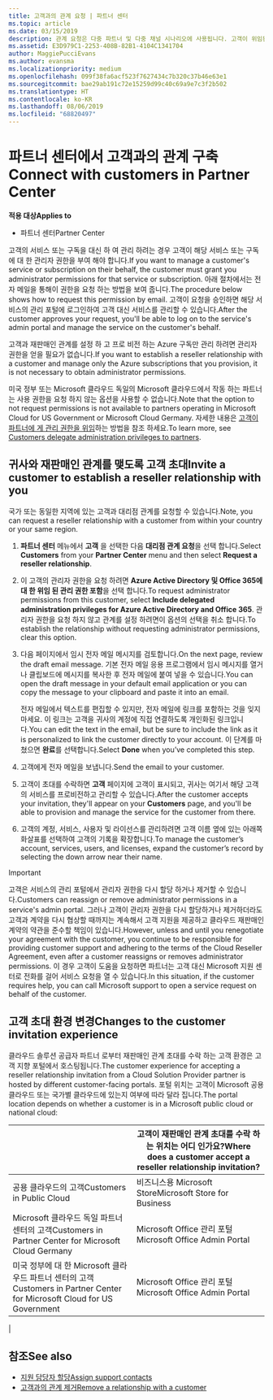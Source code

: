 ```yaml
---
title: 고객과의 관계 요청 | 파트너 센터
ms.topic: article
ms.date: 03/15/2019
description: 관계 요청은 다중 파트너 및 다중 채널 시나리오에 사용됩니다. 고객이 위임된 관리자 권한을 제거하여 프로비전 또는 지원을 제공하기 위해 복원해야 할 경우에도 유용합니다
ms.assetid: E3D979C1-2253-408B-82B1-4104C1341704
author: MaggiePucciEvans
ms.author: evansma
ms.localizationpriority: medium
ms.openlocfilehash: 099f38fa6acf523f7627434c7b320c37b46e63e1
ms.sourcegitcommit: bae29ab191c72e15259d99c40c69a9e7c3f2b502
ms.translationtype: HT
ms.contentlocale: ko-KR
ms.lasthandoff: 08/06/2019
ms.locfileid: "68820497"
---
```

# <a name="connect-with-customers-in-partner-center"></a><span data-ttu-id="041bb-104">파트너 센터에서 고객과의 관계 구축</span><span class="sxs-lookup"><span data-stu-id="041bb-104">Connect with customers in Partner Center</span></span>

<span data-ttu-id="041bb-105">**적용 대상**</span><span class="sxs-lookup"><span data-stu-id="041bb-105">**Applies to**</span></span>

-  <span data-ttu-id="041bb-106">파트너 센터</span><span class="sxs-lookup"><span data-stu-id="041bb-106">Partner Center</span></span>

<span data-ttu-id="041bb-107">고객의 서비스 또는 구독을 대신 하 여 관리 하려는 경우 고객이 해당 서비스 또는 구독에 대 한 관리자 권한을 부여 해야 합니다.</span><span class="sxs-lookup"><span data-stu-id="041bb-107">If you want to manage a customer's service or subscription on their behalf, the customer must grant you administrator permissions for that service or subscription.</span></span> <span data-ttu-id="041bb-108">아래 절차에서는 전자 메일을 통해이 권한을 요청 하는 방법을 보여 줍니다.</span><span class="sxs-lookup"><span data-stu-id="041bb-108">The procedure below shows how to request this permission by email.</span></span> <span data-ttu-id="041bb-109">고객이 요청을 승인하면 해당 서비스의 관리 포털에 로그인하여 고객 대신 서비스를 관리할 수 있습니다.</span><span class="sxs-lookup"><span data-stu-id="041bb-109">After the customer approves your request, you'll be able to log on to the service's admin portal and manage the service on the customer's behalf.</span></span>

<span data-ttu-id="041bb-110">고객과 재판매인 관계를 설정 하 고 프로 비전 하는 Azure 구독만 관리 하려면 관리자 권한을 얻을 필요가 없습니다.</span><span class="sxs-lookup"><span data-stu-id="041bb-110">If you want to establish a reseller relationship with a customer and manage only the Azure subscriptions that you provision, it is not necessary to obtain administrator permissions.</span></span>

<span data-ttu-id="041bb-111">미국 정부 또는 Microsoft 클라우드 독일의 Microsoft 클라우드에서 작동 하는 파트너는 사용 권한을 요청 하지 않는 옵션을 사용할 수 없습니다.</span><span class="sxs-lookup"><span data-stu-id="041bb-111">Note that the option to not request permissions is not available to partners operating in Microsoft Cloud for US Government or Microsoft Cloud Germany.</span></span> <span data-ttu-id="041bb-112">자세한 내용은 [고객이 파트너에 게 관리 권한을 위임](https://docs.microsoft.com/partner-center/customers_revoke_admin_privileges)하는 방법을 참조 하세요.</span><span class="sxs-lookup"><span data-stu-id="041bb-112">To learn more, see [Customers delegate administration privileges to partners](https://docs.microsoft.com/partner-center/customers_revoke_admin_privileges).</span></span>


## <a name="invite-a-customer-to-establish-a-reseller-relationship-with-you"></a><span data-ttu-id="041bb-113">귀사와 재판매인 관계를 맺도록 고객 초대</span><span class="sxs-lookup"><span data-stu-id="041bb-113">Invite a customer to establish a reseller relationship with you</span></span>

<span data-ttu-id="041bb-114">국가 또는 동일한 지역에 있는 고객과 대리점 관계를 요청할 수 있습니다.</span><span class="sxs-lookup"><span data-stu-id="041bb-114">Note, you can request a reseller relationship with a customer from within your country or your same region.</span></span>

1.  <span data-ttu-id="041bb-115">**파트너 센터** 메뉴에서 **고객** 을 선택한 다음 **대리점 관계 요청**을 선택 합니다.</span><span class="sxs-lookup"><span data-stu-id="041bb-115">Select **Customers** from your **Partner Center** menu and then select **Request a reseller relationship**.</span></span>

2.  <span data-ttu-id="041bb-116">이 고객의 관리자 권한을 요청 하려면 **Azure Active Directory 및 Office 365에 대 한 위임 된 관리 권한 포함**을 선택 합니다.</span><span class="sxs-lookup"><span data-stu-id="041bb-116">To request administrator permissions from this customer, select **Include delegated administration privileges for Azure Active Directory and Office 365**.</span></span> <span data-ttu-id="041bb-117">관리자 권한을 요청 하지 않고 관계를 설정 하려면이 옵션의 선택을 취소 합니다.</span><span class="sxs-lookup"><span data-stu-id="041bb-117">To establish the relationship without requesting administrator permissions, clear this option.</span></span> 

3.  <span data-ttu-id="041bb-118">다음 페이지에서 임시 전자 메일 메시지를 검토합니다.</span><span class="sxs-lookup"><span data-stu-id="041bb-118">On the next page, review the draft email message.</span></span> <span data-ttu-id="041bb-119">기본 전자 메일 응용 프로그램에서 임시 메시지를 열거나 클립보드에 메시지를 복사한 후 전자 메일에 붙여 넣을 수 있습니다.</span><span class="sxs-lookup"><span data-stu-id="041bb-119">You can open the draft message in your default email application or you can copy the message to your clipboard and paste it into an email.</span></span> 

    <span data-ttu-id="041bb-120">전자 메일에서 텍스트를 편집할 수 있지만, 전자 메일에 링크를 포함하는 것을 잊지 마세요. 이 링크는 고객을 귀사의 계정에 직접 연결하도록 개인화된 링크입니다.</span><span class="sxs-lookup"><span data-stu-id="041bb-120">You can edit the text in the email, but be sure to include the link as it is personalized to link the customer directly to your account.</span></span> <span data-ttu-id="041bb-121">이 단계를 마쳤으면 **완료**를 선택합니다.</span><span class="sxs-lookup"><span data-stu-id="041bb-121">Select **Done** when you’ve completed this step.</span></span>

3.  <span data-ttu-id="041bb-122">고객에게 전자 메일을 보냅니다.</span><span class="sxs-lookup"><span data-stu-id="041bb-122">Send the email to your customer.</span></span>

5.  <span data-ttu-id="041bb-123">고객이 초대를 수락하면 **고객** 페이지에 고객이 표시되고, 귀사는 여기서 해당 고객의 서비스를 프로비전하고 관리할 수 있습니다.</span><span class="sxs-lookup"><span data-stu-id="041bb-123">After the customer accepts your invitation, they'll appear on your **Customers** page, and you'll be able to provision and manage the service for the customer from there.</span></span>

 
6.  <span data-ttu-id="041bb-124">고객의 계정, 서비스, 사용자 및 라이선스를 관리하려면 고객 이름 옆에 있는 아래쪽 화살표를 선택하여 고객의 기록을 확장합니다.</span><span class="sxs-lookup"><span data-stu-id="041bb-124">To manage the customer’s account, services, users, and licenses, expand the customer’s record by selecting the down arrow near their name.</span></span>


> [!IMPORTANT]  
> <span data-ttu-id="041bb-125">고객은 서비스의 관리 포털에서 관리자 권한을 다시 할당 하거나 제거할 수 있습니다.</span><span class="sxs-lookup"><span data-stu-id="041bb-125">Customers can reassign or remove administrator permissions in a service's admin portal.</span></span> <span data-ttu-id="041bb-126">그러나 고객이 관리자 권한을 다시 할당하거나 제거하더라도 고객과 계약을 다시 협상할 때까지는 계속해서 고객 지원을 제공하고 클라우드 재판매인 계약의 약관을 준수할 책임이 있습니다.</span><span class="sxs-lookup"><span data-stu-id="041bb-126">However, unless and until you renegotiate your agreement with the customer, you continue to be responsible for providing customer support and adhering to the terms of the Cloud Reseller Agreement, even after a customer reassigns or removes administrator permissions.</span></span> <span data-ttu-id="041bb-127">이 경우 고객이 도움을 요청하면 파트너는 고객 대신 Microsoft 지원 센터로 전화를 걸어 서비스 요청을 열 수 있습니다.</span><span class="sxs-lookup"><span data-stu-id="041bb-127">In this situation, if the customer requires help, you can call Microsoft support to open a service request on behalf of the customer.</span></span>

## <a name="changes-to-the-customer-invitation-experience"></a><span data-ttu-id="041bb-128">고객 초대 환경 변경</span><span class="sxs-lookup"><span data-stu-id="041bb-128">Changes to the customer invitation experience</span></span>

<span data-ttu-id="041bb-129">클라우드 솔루션 공급자 파트너 로부터 재판매인 관계 초대를 수락 하는 고객 환경은 고객 지향 포털에서 호스팅됩니다.</span><span class="sxs-lookup"><span data-stu-id="041bb-129">The customer experience for accepting a reseller relationship invitation from a Cloud Solution Provider partner is hosted by different customer-facing portals.</span></span> <span data-ttu-id="041bb-130">포털 위치는 고객이 Microsoft 공용 클라우드 또는 국가별 클라우드에 있는지 여부에 따라 달라 집니다.</span><span class="sxs-lookup"><span data-stu-id="041bb-130">The portal location depends on whether a customer is in a Microsoft public cloud or national cloud:</span></span> 

|  | <span data-ttu-id="041bb-131">고객이 재판매인 관계 초대를 수락 하는 위치는 어디 인가요?</span><span class="sxs-lookup"><span data-stu-id="041bb-131">Where does a customer accept a reseller relationship invitation?</span></span> |
|---------|---------
| <span data-ttu-id="041bb-132">공용 클라우드의 고객</span><span class="sxs-lookup"><span data-stu-id="041bb-132">Customers in Public Cloud</span></span> | <span data-ttu-id="041bb-133">비즈니스용 Microsoft Store</span><span class="sxs-lookup"><span data-stu-id="041bb-133">Microsoft Store for Business</span></span> |
| <span data-ttu-id="041bb-134">Microsoft 클라우드 독일 파트너 센터의 고객</span><span class="sxs-lookup"><span data-stu-id="041bb-134">Customers in Partner Center for Microsoft Cloud Germany</span></span> | <span data-ttu-id="041bb-135">Microsoft Office 관리 포털</span><span class="sxs-lookup"><span data-stu-id="041bb-135">Microsoft Office Admin Portal</span></span> |
| <span data-ttu-id="041bb-136">미국 정부에 대 한 Microsoft 클라우드 파트너 센터의 고객</span><span class="sxs-lookup"><span data-stu-id="041bb-136">Customers in Partner Center for Microsoft Cloud for US Government</span></span> | <span data-ttu-id="041bb-137">Microsoft Office 관리 포털</span><span class="sxs-lookup"><span data-stu-id="041bb-137">Microsoft Office Admin Portal</span></span> |
|

## <a name="see-also"></a><span data-ttu-id="041bb-138">참조</span><span class="sxs-lookup"><span data-stu-id="041bb-138">See also</span></span>

- [<span data-ttu-id="041bb-139">지원 담당자 할당</span><span class="sxs-lookup"><span data-stu-id="041bb-139">Assign support contacts</span></span>](assign-support-contacts.md)
- [<span data-ttu-id="041bb-140">고객과의 관계 제거</span><span class="sxs-lookup"><span data-stu-id="041bb-140">Remove a relationship with a customer</span></span>](remove-a-relationship.md)

